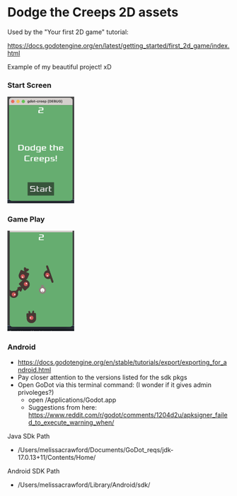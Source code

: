 # Dodge the Creeps 2D assets

Used by the "Your first 2D game" tutorial:

https://docs.godotengine.org/en/latest/getting_started/first_2d_game/index.html


Example of my beautiful project! xD


### Start Screen
<img src="./img/start_screen.png" alt="start_screen" style="width:30%; height:auto;">

### Game Play
<img src="./img/game_play.png" alt="game_play" style="width:30%; height:auto;">


### Android
- https://docs.godotengine.org/en/stable/tutorials/export/exporting_for_android.html
- Pay closer attention to the versions listed for the sdk pkgs 
- Open GoDot via this terminal command: (I wonder if it gives admin privoleges?)
  - open /Applications/Godot.app
  - Suggestions from here: https://www.reddit.com/r/godot/comments/1204d2u/apksigner_failed_to_execute_warning_when/ 

Java SDk Path
- /Users/melissacrawford/Documents/GoDot_reqs/jdk-17.0.13+11/Contents/Home/

Android SDK Path
- /Users/melissacrawford/Library/Android/sdk/
